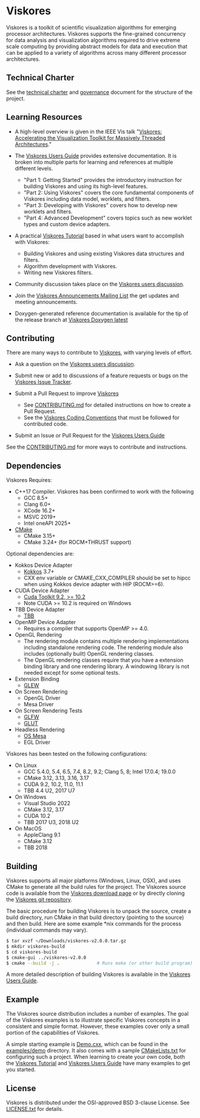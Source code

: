 # Viskores #

Viskores is a toolkit of scientific visualization algorithms for emerging
processor architectures. Viskores supports the fine-grained concurrency for
data analysis and visualization algorithms required to drive extreme scale
computing by providing abstract models for data and execution that can be
applied to a variety of algorithms across many different processor
architectures.

## Technical Charter

See the [technical charter] and [governance] document for the structure of
the project.

## Learning Resources ##

  + A high-level overview is given in the IEEE Vis talk "[Viskores:
    Accelerating the Visualization Toolkit for Massively Threaded
    Architectures][Viskores Overview]."

  + The [Viskores Users Guide] provides extensive documentation. It is broken
    into multiple parts for learning and references at multiple different
    levels.
      + "Part 1: Getting Started" provides the introductory instruction for
        building Viskores and using its high-level features.
      + "Part 2: Using Viskores" covers the core fundamental components of
        Viskores including data model, worklets, and filters.
      + "Part 3: Developing with Viskores" covers how to develop new worklets
        and filters.
      + "Part 4: Advanced Development" covers topics such as new worklet
        types and custom device adapters.

  + A practical [Viskores Tutorial] based in what users want to accomplish with
    Viskores:
      + Building Viskores and using existing Viskores data structures and filters.
      + Algorithm development with Viskores.
      + Writing new Viskores filters.

  + Community discussion takes place on the [Viskores users discussion].

  + Join the [Viskores Announcements Mailing List] the get updates and meeting announcements.

  + Doxygen-generated reference documentation is available for the tip of the
    release branch at [Viskores Doxygen latest]


## Contributing ##

There are many ways to contribute to [Viskores], with varying levels of
effort.

  + Ask a question on the [Viskores users discussion].

  + Submit new or add to discussions of a feature requests or bugs on the
    [Viskores Issue Tracker].

  + Submit a Pull Request to improve [Viskores]
      + See [CONTRIBUTING.md] for detailed instructions on how to create a
        Pull Request.
      + See the [Viskores Coding Conventions] that must be followed for
        contributed code.

  + Submit an Issue or Pull Request for the [Viskores Users Guide]

See the [CONTRIBUTING.md] for more ways to contribute and instructions.

## Dependencies ##

Viskores Requires:

  + C++17 Compiler. Viskores has been confirmed to work with the following
      + GCC 8.5+
      + Clang 6.0+
      + XCode 16.2+
      + MSVC 2019+
      + Intel oneAPI 2025+
  + [CMake](http://www.cmake.org/download/)
      + CMake 3.15+
      + CMake 3.24+ (for ROCM+THRUST support)

Optional dependencies are:

  + Kokkos Device Adapter
      + [Kokkos](https://kokkos.github.io/) 3.7+
      + CXX env variable or CMAKE_CXX_COMPILER should be set to
        hipcc when using Kokkos device adapter with HIP (ROCM>=6).
  + CUDA Device Adapter
      + [Cuda Toolkit 9.2, >= 10.2](https://developer.nvidia.com/cuda-toolkit)
      + Note CUDA >= 10.2 is required on Windows
  + TBB Device Adapter
      + [TBB](https://www.threadingbuildingblocks.org/)
  + OpenMP Device Adapter
      + Requires a compiler that supports OpenMP >= 4.0.
  + OpenGL Rendering
      + The rendering module contains multiple rendering implementations
        including standalone rendering code. The rendering module also
        includes (optionally built) OpenGL rendering classes.
      + The OpenGL rendering classes require that you have a extension
        binding library and one rendering library. A windowing library is
        not needed except for some optional tests.
  + Extension Binding
      + [GLEW](http://glew.sourceforge.net/)
  + On Screen Rendering
      + OpenGL Driver
      + Mesa Driver
  + On Screen Rendering Tests
      + [GLFW](http://www.glfw.org/)
      + [GLUT](http://freeglut.sourceforge.net/)
  + Headless Rendering
      + [OS Mesa](https://www.mesa3d.org/osmesa.html)
      + EGL Driver

Viskores has been tested on the following configurations:
  + On Linux
      + GCC 5.4.0, 5.4, 6.5, 7.4, 8.2, 9.2; Clang 5, 8; Intel 17.0.4; 19.0.0
      + CMake 3.12, 3.13, 3.16, 3.17
      + CUDA 9.2, 10.2, 11.0, 11.1
      + TBB 4.4 U2, 2017 U7
  + On Windows
      + Visual Studio 2022
      + CMake 3.12, 3.17
      + CUDA 10.2
      + TBB 2017 U3, 2018 U2
  + On MacOS
      + AppleClang 9.1
      + CMake 3.12
      + TBB 2018


## Building ##

Viskores supports all major platforms (Windows, Linux, OSX), and uses CMake
to generate all the build rules for the project. The Viskores source code is
available from the [Viskores download page] or by directly cloning the [Viskores
git repository].

The basic procedure for building Viskores is to unpack the source, create a
build directory, run CMake in that build directory (pointing to the source)
and then build. Here are some example *nix commands for the process
(individual commands may vary).

```sh
$ tar xvzf ~/Downloads/viskores-v2.0.0.tar.gz
$ mkdir viskores-build
$ cd viskores-build
$ cmake-gui ../viskores-v2.0.0
$ cmake --build -j .              # Runs make (or other build program)
```

A more detailed description of building Viskores is available in the [Viskores
Users Guide].


## Example ##

The Viskores source distribution includes a number of examples. The goal of the
Viskores examples is to illustrate specific Viskores concepts in a consistent and
simple format. However, these examples cover only a small portion of the
capabilities of Viskores.

A simple starting example is [Demo.cxx](examples/demo/Demo.cxx), which can be
found in the [examples/demo](examples/demo) directory. It also comes with a
sample [CMakeLists.txt](examples/demo/CMakeLists.txt) for configuring such a
project. When learning to create your own code, both the [Viskores Tutorial] and
[Viskores Users Guide] have many examples to get you started.

## License ##

Viskores is distributed under the OSI-approved BSD 3-clause License.
See [LICENSE.txt](LICENSE.txt) for details.


[Viskores]:                             https://github.com/Viskores/viskores
[Viskores Coding Conventions]:          docs/CodingConventions.md
[Viskores Doxygen latest]:              https://viskores.github.io/viskores-doxygen/
[Viskores download page]:               https://github.com/Viskores/viskores/releases
[Viskores git repository]:              https://github.com/Viskores/viskores
[Viskores Issue Tracker]:               https://github.com/Viskores/viskores/issues
[Viskores Overview]:                    http://m.vtk.org/images/2/29/ViskoresVis2016.pptx
[Viskores Users Guide]:                 https://viskores.readthedocs.io/en/latest/
[Viskores users discussion]:            https://github.com/Viskores/viskores/discussions
[Viskores Announcements Mailing List]:  https://lists.hpsf.io/g/viskores-announcements
[Viskores Tutorial]:                    tutorial/README.md
[CONTRIBUTING.md]:                      CONTRIBUTING.md
[High Performance Software Foundation]: https://hpsf.io/
[technical charter]:                    docs/technical-charter.pdf
[governance]:                           GOVERNANCE.md
